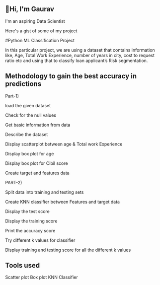 ## 🚀Hi, I'm Gaurav
I'm an aspiring Data Scientist


Here's a gist of some of my project

#Python ML Classification Project


In this particular project, we are using a dataset that contains information like, Age, Total Work Experience, number of years in city, cost to request ratio etc and using that to classify loan applicant’s Risk segmentation.



## Methodology to gain the best accuracy in predictions

Part-1) 

load the given dataset

Check for the null values

Get basic information from data

Describe the dataset

Display scatterplot between age & Total work Experience

Display box plot for age

Display box plot for Cibil score

Create target and features data 

PART-2)

Split data into training and testing sets

Create KNN classifier between Features and target data

Display the test score

Display the training score

Print the accuracy score

Try different k values for classifier

Display training and testing score for all the different k values


## Tools used

Scatter plot
Box plot
KNN Classifier




